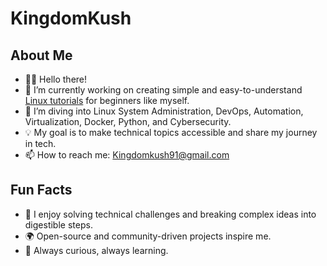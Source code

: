 # KingdomKush

## About Me

- 👋🏿 Hello there!
- 🔭 I’m currently working on creating simple and easy-to-understand [Linux tutorials](https://github.com/Kingdomkush/Tutorials) for beginners like myself.
- 🌱 I’m diving into Linux System Administration, DevOps, Automation, Virtualization, Docker, Python, and Cybersecurity.
- 💡 My goal is to make technical topics accessible and share my journey in tech.
- 📫 How to reach me: <Kingdomkush91@gmail.com>

## Fun Facts

- 🎯 I enjoy solving technical challenges and breaking complex ideas into digestible steps.
- 🌍 Open-source and community-driven projects inspire me.
- 🚀 Always curious, always learning.

<!--
**Kingdomkush/Kingdomkush** is a ✨ _special_ ✨ repository because its `README.md` (this file) appears on your GitHub profile.

Here are some ideas to get you started:

- 🔭 I’m currently working on ...
- 🌱 I’m currently learning ...
- 👯 I’m looking to collaborate on ...
- 🤔 I’m looking for help with ...
- 💬 Ask me about ...
- 📩 How to reach me: ...
- 😄 Pronouns: ...
- ⚡ Fun fact: ...
-->
